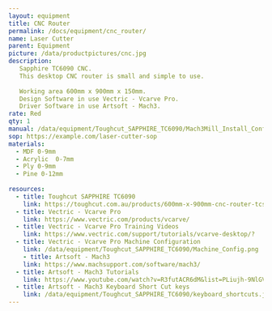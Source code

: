 ```yaml
---
layout: equipment
title: CNC Router
permalink: /docs/equipment/cnc_router/
name: Laser Cutter
parent: Equipment
picture: /data/productpictures/cnc.jpg
description: 
   Sapphire TC6090 CNC.
   This desktop CNC router is small and simple to use.
   
   Working area 600mm x 900mm x 150mm.
   Design Software in use Vectric - Vcarve Pro.
   Driver Software in use Artsoft - Mach3.
rate: Red
qty: 1
manual: /data/equipment/Toughcut_SAPPHIRE_TC6090/Mach3Mill_Install_Config.pdf
sop: https://example.com/laser-cutter-sop
materials:
  - MDF 0-9mm
  - Acrylic  0-7mm
  - Ply 0-9mm
  - Pine 0-12mm
  
resources:
  - title: Toughcut SAPPHIRE TC6090
    link: https://toughcut.com.au/products/600mm-x-900mm-cnc-router-tcs6090-by-toughcut
  - title: Vectric - Vcarve Pro
    link: https://www.vectric.com/products/vcarve/
  - title: Vectric - Vcarve Pro Training Videos
    link: https://www.vectric.com/support/tutorials/vcarve-desktop/?
  - title: Vectric - Vcarve Pro Machine Configuration
    link: /data/equipment/Toughcut_SAPPHIRE_TC6090/Machine_Config.png
    - title: Artsoft - Mach3
    link: https://www.machsupport.com/software/mach3/
  - title: Artsoft - Mach3 Tutorials
    link: https://www.youtube.com/watch?v=R3futACR6dM&list=PLiujh-9NlGVZMMy1dBTM7iZbmHUxO7K-u
  - title: Artsoft - Mach3 Keyboard Short Cut keys 
    link: /data/equipment/Toughcut_SAPPHIRE_TC6090/keyboard_shortcuts.jpg
---
```

